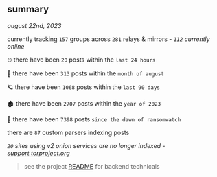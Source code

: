 
## summary
_august 22nd, 2023_

currently tracking `157` groups across `281` relays & mirrors - _`112` currently online_

⏲ there have been `20` posts within the `last 24 hours`

🦈 there have been `313` posts within the `month of august`

🪐 there have been `1068` posts within the `last 90 days`

🏚 there have been `2707` posts within the `year of 2023`

🦕 there have been `7398` posts `since the dawn of ransomwatch`

there are `87` custom parsers indexing posts

_`20` sites using v2 onion services are no longer indexed - [support.torproject.org](https://support.torproject.org/onionservices/v2-deprecation/)_

> see the project [README](https://github.com/joshhighet/ransomwatch#ransomwatch--) for backend technicals

